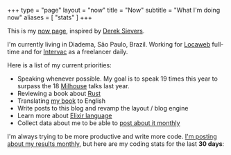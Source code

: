 +++
type = "page"
layout = "now"
title = "Now"
subtitle = "What I'm doing now"
aliases = [
    "stats"
]
+++

This is my [now page](http://nownownow.com/about), inspired
by [Derek Sievers](https://sivers.org/now).

I'm currently living in Diadema, São Paulo, Brazil. Working
for [Locaweb](https://locaweb.com.br) full-time and
for [Intervac](https://intervac-homeexchange.com) as a freelancer
daily.

Here is a list of my current priorities:

+ Speaking whenever possible. My goal is to speak 19 times this year
  to surpass the 18 [Milhouse](http://milhouseonsoftware.com/) talks
  last year.
+ Reviewing a book about [Rust](https://www.rust-lang.org/)
+ Translating [my book](https://desconstruindoaweb.com.br) to English
+ Write posts to this blog and revamp the layout / blog engine
+ Learn more about [Elixir language](http://elixir-lang.org/)
+ Collect data about me to be able to [post about it monthly](/tags/stats)

I'm always trying to be more productive and write more code. [I'm posting about my results monthly](/tags/stats), but here are my coding stats for the last **30 days**:
